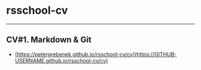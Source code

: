 # rsschool-cv

---

## CV#1. Markdown & Git

- [https://petergrebenek.github.io/rsschool-cv/cv](https://GITHUB-USERNAME.github.io/rsschool-cv/cv)
